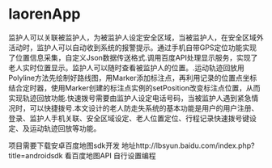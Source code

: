 # laorenApp
监护人可以关联被监护人，为被监护人设定安全区域，当被监护人，在安全区域外活动时，监护人可以自动收到系统的报警提示。通过手机自带GPS定位功能实现了位置信息采集，自定义Json数据传送格式.调用百度API处理显示服务，实现了老人实时位置显示。监护人可以随时查看被监护人的位置。.运动轨迹回放用Polyline方法先绘制好路线图，用Marker添加标注点，再利用记录的位置点坐标结合定时器，使用Marker创建的标注点实例的setPosition改变标注点位置，从而实现轨迹回放功能.快速拨号需要由监护人设定电话号码，当被监护人遇到紧急情况时，可以快捷拨号.本文设计的老人防走失系统的基本功能是用户的用户注册、登录、监护人手机关联、安全区域设定、老人位置定位、行程记录快速拨号键设定、及运动轨迹回放等功能。 


项目需要下载安卓百度地图sdk开发
地址http://lbsyun.baidu.com/index.php?title=androidsdk
看百度地图API 自行设置编程
